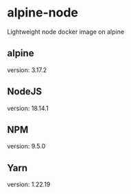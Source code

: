# alpine-node
Lightweight node docker image on alpine

## alpine
version: 3.17.2

## NodeJS
version: 18.14.1

## NPM
version: 9.5.0

## Yarn
version: 1.22.19
